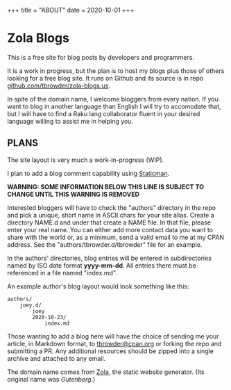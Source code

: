 +++
title = "ABOUT"
date = 2020-10-01
+++

# Zola Blogs

This is a free site for blog posts by
developers and programmers.

It is a work in progress, but the plan is to host
my blogs plus those of others looking for a free
blog site. It runs on Github and its source
is in repo [github.com/tbrowder/zola-blogs.us](https://github.com/tbrowder/zola-blogs.us).

In spite of the domain name, I welcome bloggers from
every nation. If you want to blog in another language
than English I will try to accomodate that,
but I will have to find a Raku lang collaborator fluent
in your desired language willing
to assist me in helping you.

## PLANS

The site layout is very much a work-in-progress (WIP).

I plan to add a blog comment capability using [Staticman](https://staticman.net).

**WARNING: SOME INFORMATION BELOW THIS LINE IS SUBJECT TO CHANGE
UNTIL THIS WARNING IS REMOVED**

Interested bloggers will have to check the "authors"
directory in the repo and pick a unique, short name
in ASCII chars for your site alias. Create a
directory NAME.d and under that create a NAME file.
In that file,
please enter your real name. You can either add more
contact data you want to share with the world or,
as a minimum, send a valid email to me at my
CPAN address. See the "authors/tbrowder.d/tbrowder"
file for an example.

In the authors' directories, blog entries will be
entered in subdirectories named by ISO date format **yyyy-mm-dd**.
All entries there must be referenced in a file named "index.md".

An example author's blog layout would look something like
this:

```
authors/
    joey.d/
        joey
        2020-10-23/
            index.md
```

Those wanting to add a blog here will have the
choice of sending me your article, in Markdown
format, to [tbrowder@cpan.org](mailto:tbrowder@cpan.org) or
forking the repo and submitting
a PR. Any additional resources should be zipped into a
single archive and attached to any email.

The domain name comes from [Zola](https://getzola.org), the static
website generator. (Its original name was
*Gutenberg*.)
